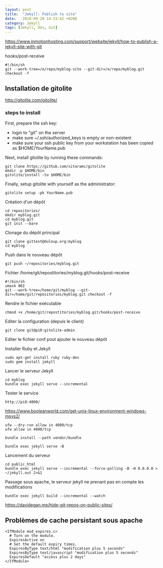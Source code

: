 ```yaml
---
layout: post
title:  "Jekyll: Publish to site"
date:   2018-09-20 14:33:42 +0200
category: Jekyll
tags: [Jekyll, Dev, Git]
---
```


<https://www.inmotionhosting.com/support/website/jekyll/how-to-publish-a-jekyll-site-with-git>

hooks/post-receive

	#!/bin/sh
	git --work-tree=/e/repo/myblog-site --git-dir=/e/repo/myblog.git checkout -f
	


## Installation de gitolite

<http://gitolite.com/gitolite/>

### steps to install

First, prepare the ssh key:

* login to "git" on the server
* make sure ~/.ssh/authorized_keys is empty or non-existent
* make sure your ssh public key from your workstation has been copied as $HOME/YourName.pub

Next, install gitolite by running these commands:

	git clone https://github.com/sitaramc/gitolite
	mkdir -p $HOME/bin
	gitolite/install -to $HOME/bin

Finally, setup gitolite with yourself as the administrator:

	gitolite setup -pk YourName.pub
	
Création d'un dépôt
	
	cd repositories/
	mkdir myblog.git
	cd myblog.git
	git init --bare
	
Clonage du dépôt principal
	
	git clone gittest@duloup.org:myblog
	cd myblog

Push dans le nouveau dépôt

	git push ~/repositories/myblog.git
	
Fichier /home/git/repostitories/myblog.git/hooks/post-receive

	#!/bin/sh
	umask 002
	git --work-tree=/home/git/myblog --git-dir=/home/git/repositories/myblog.git checkout -f

Rendre le fichier exécutable

	chmod +x /home/git/repostitories/myblog.git/hooks/post-receive
	
Editer la configuration (depuis le client)

	git clone git@pi0:gitolite-admin
	
Editer le fichier conf pout ajouter le nouveau dépôt

Installer Ruby et Jekyll
	
	sudo apt-get install ruby ruby-dev
	sudo gem install jekyll
	
Lancer le serveur Jekyll

	cd myblog
	bundle exec jekyll serve --incremental

Tester le service

	http://pi0:4000/

<https://www.booleanworld.com/get-unix-linux-environment-windows-msys2/>

	ufw --dry-run allow in 4000/tcp
	ufw allow in 4000/tcp

	bundle install --path vendor/bundle
	
	bundle exec jekyll serve -B

Lancement du serveur

	cd public_html
	bundle exec jekyll serve --incremental --force-polling -B -H 0.0.0.0 > ~/jekyll.out 2>&1

Passage sous apache, le serveur jekyll ne prenant pas en compte les modifications

	bundle exec jekyll build --incremental --watch

<https://davidegan.me/hide-git-repos-on-public-sites/>

## Problèmes de cache persistant sous apache

```
<IfModule mod_expires.c>
  # Turn on the module.
  ExpiresActive on
  # Set the default expiry times.
  ExpiresByType text/html "modification plus 5 seconds"
  ExpiresByType text/javascript "modification plus 5 seconds"
  ExpiresDefault "access plus 2 days"
</IfModule>
```
